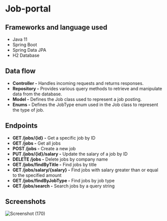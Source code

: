 # Job-portal
## Frameworks and language used
- Java 11
- Spring Boot
- Spring Data JPA
- H2 Database

## Data flow 
- **Controller -** Handles incoming requests and returns responses.
- **Repository -** Provides various query methods to retrieve and manipulate data from the database.
- **Model -** Defines the Job class used to represent a job posting.
- **Enums -** Defines the JobType enum used in the Job class to represent the type of job.

## Endpoints
- **GET /jobs/{id} -** Get a specific job by ID
- **GET /jobs -** Get all jobs
- **POST /jobs -** Create a new job
- **PUT /jobs/{id}/salary -** Update the salary of a job by ID
- **DELETE /jobs -** Delete jobs by company name
- **GET /jobs/findByTitle -** Find jobs by title
- **GET /jobs/salary/{salary} -** Find jobs with salary greater than or equal to the specified amount
- **GET /jobs/findByJobType -** Find jobs by job type
- **GET /jobs/search -** Search jobs by a query string

## Screenshots
![Screenshot (170)](https://user-images.githubusercontent.com/41718548/235440316-aa90e411-a9d8-49e5-873e-f8f31396d317.png)


